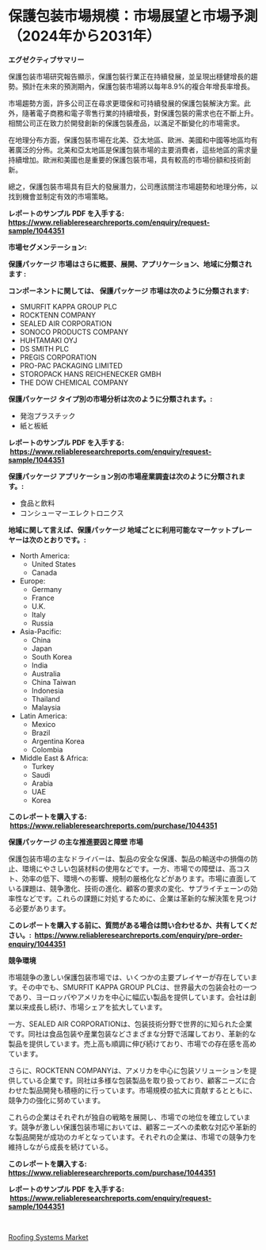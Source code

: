 <p><h1>保護包装市場規模：市場展望と市場予測（2024年から2031年）</h1></p><p><strong>エグゼクティブサマリー</strong></p>
<p><p>保護包装市場研究報告顯示，保護包裝行業正在持續發展，並呈現出穩健增長的趨勢。預計在未來的預測期內，保護包裝市場將以每年8.9%的複合年增長率增長。</p><p>市場趨勢方面，許多公司正在尋求更環保和可持續發展的保護包裝解決方案。此外，隨著電子商務和電子零售行業的持續增長，對保護包裝的需求也在不斷上升。相關公司正在致力於開發創新的保護包裝產品，以滿足不斷變化的市場需求。</p><p>在地理分布方面，保護包裝市場在北美、亞太地區、歐洲、美國和中國等地區均有著廣泛的分佈。北美和亞太地區是保護包裝市場的主要消費者，這些地區的需求量持續增加。歐洲和美國也是重要的保護包裝市場，具有較高的市場份額和技術創新。</p><p>總之，保護包裝市場具有巨大的發展潛力，公司應該關注市場趨勢和地理分佈，以找到機會並制定有效的市場策略。</p></p>
<p><strong>レポートのサンプル PDF を入手する: <a href="https://www.reliableresearchreports.com/enquiry/request-sample/1044351">https://www.reliableresearchreports.com/enquiry/request-sample/1044351</a></strong></p>
<p><strong>市場セグメンテーション:</strong></p>
<p><strong> 保護パッケージ 市場はさらに概要、展開、アプリケーション、地域に分類されます :</strong></p>
<p><strong>コンポーネントに関しては、 保護パッケージ 市場は次のように分類されます: &nbsp;</strong></p>
<p><ul><li>SMURFIT KAPPA GROUP PLC</li><li>ROCKTENN COMPANY</li><li>SEALED AIR CORPORATION</li><li>SONOCO PRODUCTS COMPANY</li><li>HUHTAMAKI OYJ</li><li>DS SMITH PLC</li><li>PREGIS CORPORATION</li><li>PRO-PAC PACKAGING LIMITED</li><li>STOROPACK HANS REICHENECKER GMBH</li><li>THE DOW CHEMICAL COMPANY</li></ul></p>
<p><strong> 保護パッケージ タイプ別の市場分析は次のように分類されます。:</strong></p>
<p><ul><li>発泡プラスチック</li><li>紙と板紙</li></ul></p>
<p><strong>レポートのサンプル PDF を入手する: &nbsp;<a href="https://www.reliableresearchreports.com/enquiry/request-sample/1044351">https://www.reliableresearchreports.com/enquiry/request-sample/1044351</a></strong></p>
<p><strong> 保護パッケージ アプリケーション別の市場産業調査は次のように分類されます。:</strong></p>
<p><ul><li>食品と飲料</li><li>コンシューマーエレクトロニクス</li></ul></p>
<p><strong>地域に関して言えば、保護パッケージ 地域ごとに利用可能なマーケットプレーヤーは次のとおりです。:</strong></p>
<p><ul>
    <li>
        North America:
        <ul>
            <li>United States</li>
            <li>Canada</li>
        </ul>
    </li>
    <li>
        Europe:
        <ul>
            <li>Germany</li>
            <li>France</li>
            <li>U.K.</li>
            <li>Italy</li>
            <li>Russia</li>
        </ul>
    </li>
    <li>
        Asia-Pacific:
        <ul>
            <li>China</li>
            <li>Japan</li>
            <li>South Korea</li>
            <li>India</li>
            <li>Australia</li>
            <li>China Taiwan</li>
            <li>Indonesia</li>
            <li>Thailand</li>
            <li>Malaysia</li>
        </ul>
    </li>
    <li>
        Latin America:
        <ul>
            <li>Mexico</li>
            <li>Brazil</li>
            <li>Argentina Korea</li>
            <li>Colombia</li>
        </ul>
    </li>
    <li>
        Middle East & Africa:
        <ul>
            <li>Turkey</li>
            <li>Saudi</li>
            <li>Arabia</li>
            <li>UAE</li>
            <li>Korea</li>
        </ul>
    </li>
    </ul></p>
<p><strong>このレポートを購入する: &nbsp;<a href="https://www.reliableresearchreports.com/purchase/1044351">https://www.reliableresearchreports.com/purchase/1044351</a></strong></p>
<p><strong>保護パッケージ の主な推進要因と障壁 市場</strong></p>
<p><p>保護包装市場の主なドライバーは、製品の安全な保護、製品の輸送中の損傷の防止、環境にやさしい包装材料の使用などです。一方、市場での障壁は、高コスト、効率の低下、環境への影響、規制の厳格化などがあります。市場に直面している課題は、競争激化、技術の進化、顧客の要求の変化、サプライチェーンの効率性などです。これらの課題に対処するために、企業は革新的な解決策を見つける必要があります。</p></p>
<p><strong>このレポートを購入する前に、質問がある場合は問い合わせるか、共有してください。:&nbsp; <a href="https://www.reliableresearchreports.com/enquiry/pre-order-enquiry/1044351">https://www.reliableresearchreports.com/enquiry/pre-order-enquiry/1044351</a></strong></p>
<p><strong>競争環境</strong></p>
<p><p>市場競争の激しい保護包装市場では、いくつかの主要プレイヤーが存在しています。その中でも、SMURFIT KAPPA GROUP PLCは、世界最大の包装会社の一つであり、ヨーロッパやアメリカを中心に幅広い製品を提供しています。会社は創業以来成長し続け、市場シェアを拡大しています。</p><p>一方、SEALED AIR CORPORATIONは、包装技術分野で世界的に知られた企業です。同社は食品包装や産業包装などさまざまな分野で活躍しており、革新的な製品を提供しています。売上高も順調に伸び続けており、市場での存在感を高めています。</p><p>さらに、ROCKTENN COMPANYは、アメリカを中心に包装ソリューションを提供している企業です。同社は多様な包装製品を取り扱っており、顧客ニーズに合わせた製品開発も積極的に行っています。市場規模の拡大に貢献するとともに、競争力の強化に努めています。</p><p>これらの企業はそれぞれが独自の戦略を展開し、市場での地位を確立しています。競争が激しい保護包装市場においては、顧客ニーズへの柔軟な対応や革新的な製品開発が成功のカギとなっています。それぞれの企業は、市場での競争力を維持しながら成長を続けている。</p></p>
<p><strong>このレポートを購入する: &nbsp; <a href="https://www.reliableresearchreports.com/purchase/1044351">https://www.reliableresearchreports.com/purchase/1044351</a></strong></p>
<p><strong>レポートのサンプル PDF を入手する: &nbsp;<a href="https://www.reliableresearchreports.com/enquiry/request-sample/1044351">https://www.reliableresearchreports.com/enquiry/request-sample/1044351</a></strong><strong></strong></p>
<p>&nbsp;</p>
<p><p><a href="https://github.com/Sarissaschmalingtr6fz2739/Market-Research-Report-List-1/blob/main/roofing-systems-market.md">Roofing Systems Market</a></p></p>